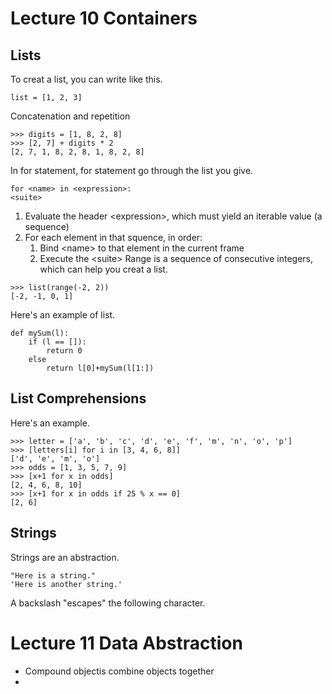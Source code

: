 # Lecture 10 Containers
## Lists
To creat a list, you can write like this. 
```
list = [1, 2, 3]
```
Concatenation and repetition
```
>>> digits = [1, 8, 2, 8]
>>> [2, 7] + digits * 2
[2, 7, 1, 8, 2, 8, 1, 8, 2, 8]
```
In for statement, for statement go through the list you give.
```
for <name> in <expression>:
<suite>
```
1. Evaluate the header \<expression\>, which must yield an iterable value (a sequence)
2. For each element in that squence, in order:
	1. Bind \<name\> to that element in the current frame
	2. Execute the \<suite\>
Range is a sequence of consecutive integers, which can help you creat a list.
```
>>> list(range(-2, 2))
[-2, -1, 0, 1]
```
Here's an example of list.
```
def mySum(l):
	if (l == []):
		return 0
	else
		return l[0]+mySum(l[1:])
```
## List Comprehensions
Here's an example.
```
>>> letter = ['a', 'b', 'c', 'd', 'e', 'f', 'm', 'n', 'o', 'p']
>>> [letters[i] for i in [3, 4, 6, 8]]
['d', 'e', 'm', 'o']
>>> odds = [1, 3, 5, 7, 9]
>>> [x+1 for x in odds]
[2, 4, 6, 8, 10]
>>> [x+1 for x in odds if 25 % x == 0]
[2, 6]
```
## Strings
Strings are an abstraction.
```
"Here is a string."
'Here is another string.'
```
A backslash "escapes" the following character.

# Lecture 11 Data Abstraction 
- Compound objectis combine objects together
- 